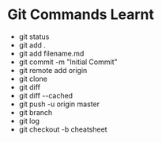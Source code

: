 # Git Commands Learnt

- git status
- git add .
- git add filename.md
- git commit -m "Initial Commit"
- git remote add origin 
- git clone 
- git diff
- git diff --cached
- git push -u origin master
- git branch
- git log 
- git checkout -b cheatsheet 